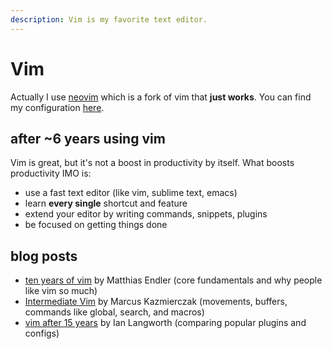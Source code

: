 ```yaml
---
description: Vim is my favorite text editor.
---
```


# Vim

Actually I use [neovim](https://neovim.io/) which is a fork of vim that **just works**. You can find my configuration [here](https://github.com/lucasprag/vimlociraptor).

## after ~6 years using vim

Vim is great, but it's not a boost in productivity by itself. What boosts productivity IMO is:

* use a fast text editor \(like vim, sublime text, emacs\)
* learn **every single** shortcut and feature
* extend your editor by writing commands, snippets, plugins
* be focused on getting things done

## blog posts

* [ten years of vim](https://matthias-endler.de/2018/ten-years-of-Vim/) by Matthias Endler \(core fundamentals and why people like vim so much\)
* [Intermediate Vim](https://mkaz.blog/code/intermediate-vim/) by Marcus Kazmierczak \(movements, buffers, commands like global, search, and macros\)
* [vim after 15 years](https://statico.github.io/vim3.html) by Ian Langworth \(comparing popular plugins and configs\)

